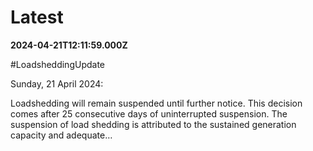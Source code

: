 # Latest

**2024-04-21T12:11:59.000Z**

\#LoadsheddingUpdate 

Sunday, 21 April 2024: 

Loadshedding will remain suspended until further notice. This decision comes after 25 consecutive days of uninterrupted suspension.
The suspension of load shedding is attributed to the sustained generation capacity and adequate…
